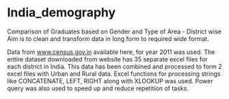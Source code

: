 # India_demography
Comparison of Graduates based on Gender and Type of Area - District wise
Aim is to clean and transform data in long form to required wide format.

Data from www.census.gov.in available here, for year 2011 was used. The entire dataset downloaded from website has 35 separate excel files for each district in India. This data has been combined and processed to form 2 excel files with Urban and Rural data. Excel functions for processing strings like CONCATENATE, LEFT, RIGHT along with XLOOKUP was used. Power query was also used to speed up and reduce repetition of tasks.
